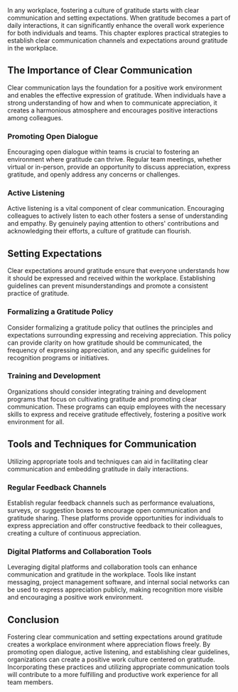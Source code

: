 
In any workplace, fostering a culture of gratitude starts with clear communication and setting expectations. When gratitude becomes a part of daily interactions, it can significantly enhance the overall work experience for both individuals and teams. This chapter explores practical strategies to establish clear communication channels and expectations around gratitude in the workplace.

The Importance of Clear Communication
-------------------------------------

Clear communication lays the foundation for a positive work environment and enables the effective expression of gratitude. When individuals have a strong understanding of how and when to communicate appreciation, it creates a harmonious atmosphere and encourages positive interactions among colleagues.

### Promoting Open Dialogue

Encouraging open dialogue within teams is crucial to fostering an environment where gratitude can thrive. Regular team meetings, whether virtual or in-person, provide an opportunity to discuss appreciation, express gratitude, and openly address any concerns or challenges.

### Active Listening

Active listening is a vital component of clear communication. Encouraging colleagues to actively listen to each other fosters a sense of understanding and empathy. By genuinely paying attention to others' contributions and acknowledging their efforts, a culture of gratitude can flourish.

Setting Expectations
--------------------

Clear expectations around gratitude ensure that everyone understands how it should be expressed and received within the workplace. Establishing guidelines can prevent misunderstandings and promote a consistent practice of gratitude.

### Formalizing a Gratitude Policy

Consider formalizing a gratitude policy that outlines the principles and expectations surrounding expressing and receiving appreciation. This policy can provide clarity on how gratitude should be communicated, the frequency of expressing appreciation, and any specific guidelines for recognition programs or initiatives.

### Training and Development

Organizations should consider integrating training and development programs that focus on cultivating gratitude and promoting clear communication. These programs can equip employees with the necessary skills to express and receive gratitude effectively, fostering a positive work environment for all.

Tools and Techniques for Communication
--------------------------------------

Utilizing appropriate tools and techniques can aid in facilitating clear communication and embedding gratitude in daily interactions.

### Regular Feedback Channels

Establish regular feedback channels such as performance evaluations, surveys, or suggestion boxes to encourage open communication and gratitude sharing. These platforms provide opportunities for individuals to express appreciation and offer constructive feedback to their colleagues, creating a culture of continuous appreciation.

### Digital Platforms and Collaboration Tools

Leveraging digital platforms and collaboration tools can enhance communication and gratitude in the workplace. Tools like instant messaging, project management software, and internal social networks can be used to express appreciation publicly, making recognition more visible and encouraging a positive work environment.

Conclusion
----------

Fostering clear communication and setting expectations around gratitude creates a workplace environment where appreciation flows freely. By promoting open dialogue, active listening, and establishing clear guidelines, organizations can create a positive work culture centered on gratitude. Incorporating these practices and utilizing appropriate communication tools will contribute to a more fulfilling and productive work experience for all team members.

